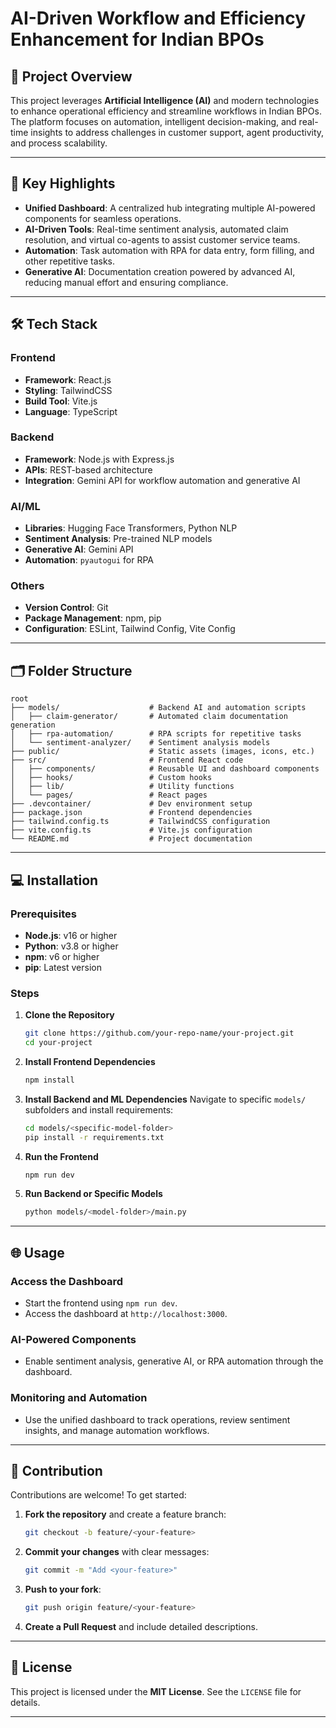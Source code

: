 # AI-Driven Workflow and Efficiency Enhancement for Indian BPOs

## 🌟 Project Overview

This project leverages **Artificial Intelligence (AI)** and modern technologies to enhance operational efficiency and streamline workflows in Indian BPOs. The platform focuses on automation, intelligent decision-making, and real-time insights to address challenges in customer support, agent productivity, and process scalability.

---

## 🚀 Key Highlights

- **Unified Dashboard**: A centralized hub integrating multiple AI-powered components for seamless operations.
- **AI-Driven Tools**: Real-time sentiment analysis, automated claim resolution, and virtual co-agents to assist customer service teams.
- **Automation**: Task automation with RPA for data entry, form filling, and other repetitive tasks.
- **Generative AI**: Documentation creation powered by advanced AI, reducing manual effort and ensuring compliance.

---

## 🛠️ Tech Stack

### Frontend
- **Framework**: React.js
- **Styling**: TailwindCSS
- **Build Tool**: Vite.js
- **Language**: TypeScript

### Backend
- **Framework**: Node.js with Express.js
- **APIs**: REST-based architecture
- **Integration**: Gemini API for workflow automation and generative AI

### AI/ML
- **Libraries**: Hugging Face Transformers, Python NLP
- **Sentiment Analysis**: Pre-trained NLP models
- **Generative AI**: Gemini API
- **Automation**: `pyautogui` for RPA

### Others
- **Version Control**: Git
- **Package Management**: npm, pip
- **Configuration**: ESLint, Tailwind Config, Vite Config

---

## 🗂️ Folder Structure

```plaintext
root
├── models/                    # Backend AI and automation scripts
│   ├── claim-generator/       # Automated claim documentation generation
│   ├── rpa-automation/        # RPA scripts for repetitive tasks
│   └── sentiment-analyzer/    # Sentiment analysis models
├── public/                    # Static assets (images, icons, etc.)
├── src/                       # Frontend React code
│   ├── components/            # Reusable UI and dashboard components
│   ├── hooks/                 # Custom hooks
│   ├── lib/                   # Utility functions
│   └── pages/                 # React pages
├── .devcontainer/             # Dev environment setup
├── package.json               # Frontend dependencies
├── tailwind.config.ts         # TailwindCSS configuration
├── vite.config.ts             # Vite.js configuration
└── README.md                  # Project documentation
```

---

## 💻 Installation

### Prerequisites
- **Node.js**: v16 or higher
- **Python**: v3.8 or higher
- **npm**: v6 or higher
- **pip**: Latest version

### Steps

1. **Clone the Repository**
   ```bash
   git clone https://github.com/your-repo-name/your-project.git
   cd your-project
   ```

2. **Install Frontend Dependencies**
   ```bash
   npm install
   ```

3. **Install Backend and ML Dependencies**
   Navigate to specific `models/` subfolders and install requirements:
   ```bash
   cd models/<specific-model-folder>
   pip install -r requirements.txt
   ```

4. **Run the Frontend**
   ```bash
   npm run dev
   ```

5. **Run Backend or Specific Models**
   ```bash
   python models/<model-folder>/main.py
   ```

---

## 🌐 Usage

### Access the Dashboard
- Start the frontend using `npm run dev`.
- Access the dashboard at `http://localhost:3000`.

### AI-Powered Components
- Enable sentiment analysis, generative AI, or RPA automation through the dashboard.

### Monitoring and Automation
- Use the unified dashboard to track operations, review sentiment insights, and manage automation workflows.

---

## 🤝 Contribution

Contributions are welcome! To get started:

1. **Fork the repository** and create a feature branch:
   ```bash
   git checkout -b feature/<your-feature>
   ```

2. **Commit your changes** with clear messages:
   ```bash
   git commit -m "Add <your-feature>"
   ```

3. **Push to your fork**:
   ```bash
   git push origin feature/<your-feature>
   ```

4. **Create a Pull Request** and include detailed descriptions.

---

## 📜 License

This project is licensed under the **MIT License**. See the `LICENSE` file for details.

---

<!-- ## 📧 Contact

For further inquiries or collaboration opportunities, reach out to us at:
- **Email**: support@example.com
- **GitHub**: [Your GitHub Profile](https://github.com/your-profile) -->
